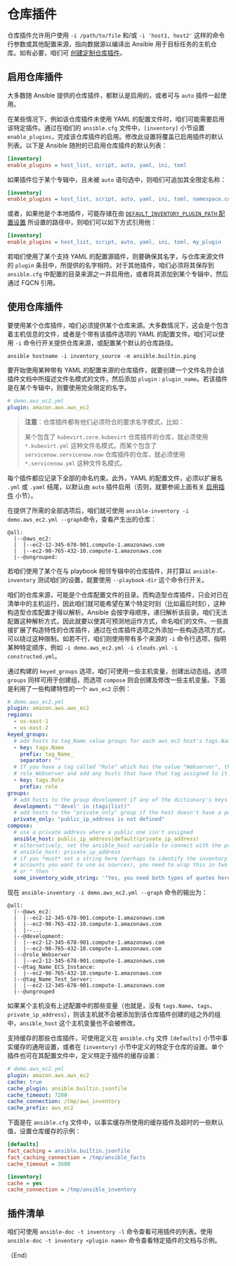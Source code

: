 # 仓库插件


仓库插件允许用户使用 `-i /path/to/file` 和/或 `-i 'host1, host2'` 这样的命令行参数或其他配置来源，指向数据源以编译出 Ansible 用于目标任务的主机仓库。如有必要，咱们可 [创建定制仓库插件](https://docs.ansible.com/ansible/latest/dev_guide/developing_plugins.html#developing-inventory-plugins)。


## 启用仓库插件


大多数随 Ansible 提供的仓库插件，都默认是启用的，或者可与 `auto` 插件一起使用。

在某些情况下，例如该仓库插件未使用 YAML 的配置文件时，咱们可能需要启用该特定插件。通过在咱们的 `ansible.cfg` 文件中，`[inventory]` 小节设置 `enable_plugins`，完成该仓库插件的启用。修改此设置将覆盖已启用插件的默认列表。以下是 Ansible 随附的已启用仓库插件的默认列表：

```ini
[inventory]
enable_plugins = host_list, script, auto, yaml, ini, toml
```

如果插件位于某个专辑中，且未被 `auto` 语句选中，则咱们可追加其全限定名称：


```ini
[inventory]
enable_plugins = host_list, script, auto, yaml, ini, toml, namespace.collection_name.inventory_plugin_name
```

或者，如果他是个本地插件，可能存储在由 [`DEFAULT_INVENTORY_PLUGIN_PATH` 配置设置](https://docs.ansible.com/ansible/latest/reference_appendices/config.html#default-inventory-plugin-path) 所设置的路径中，则咱们可以如下方式引用他：


```ini
[inventory]
enable_plugins = host_list, script, auto, yaml, ini, toml, my_plugin
```

若咱们使用了某个支持 YAML 的配置源插件，则要确保其名字，与仓库来源文件的 `plugin` 条目中，所提供的名字相符。对于其他插件，咱们必须将其保存到 `ansible.cfg` 中配置的目录来源之一并启用他，或者将其添加到某个专辑中，然后通过 FQCN 引用。


## 使用仓库插件

要使用某个仓库插件，咱们必须提供某个仓库来源。大多数情况下，这会是个包含着主机信息的文件，或者是个带有该插件选项的 YAML 的配置文件。咱们可以使用 `-i` 命令行开关提供仓库来源，或配置某个默认的仓库路径。


```console
ansible hostname -i inventory_source -m ansible.builtin.ping
```

要开始使用某种带有 YAML 的配置来源的仓库插件，就要创建一个文件名符合该插件文档中所描述文件名模式的文件，然后添加 `plugin：plugin_name`。若该插件是在某个专辑中，则要使用完全限定的名字。


```yaml
# demo.aws_ec2.yml
plugin: amazon.aws.aws_ec2
```

> **注意**：仓库插件都有他们必须符合的要求名字模式，比如：
>
> 某个包含了 `kubevirt.core.kubevirt` 仓库插件的仓库，就必须使用 `*.kubevirt.yml` 这种文件名模式。而某个包含了 `servicenow.servicenow.now` 仓库插件的仓库，就必须使用 `*.servicenow.yml` 这种文件名模式。


每个插件都应记录下全部的命名约束。此外，YAML 的配置文件，必须以扩展名 `.yml` 或 `.yaml` 结尾，以默认由 `auto` 插件启用（否则，就要参阅上面有关 [启用插件](#启用仓库插件) 小节）。


在提供了所需的全部选项后，咱们就可使用 `ansible-inventory -i demo.aws_ec2.yml --graph`命令，查看产生出的仓库：


```console
@all:
  |--@aws_ec2:
  |  |--ec2-12-345-678-901.compute-1.amazonaws.com
  |  |--ec2-98-765-432-10.compute-1.amazonaws.com
  |--@ungrouped:
```


若咱们使用了某个在与 playbook 相邻专辑中的仓库插件，并打算以 `ansible-inventory` 测试咱们的设置，就要使用 `--playbook-dir` 这个命令行开关。


咱们的仓库来源，可能是个仓库配置文件的目录。而构造型仓库插件，只会对已在清单中的主机运行，因此咱们就可能希望在某个特定时刻（比如最后时刻），这种构造型仓库配置才得以解析。Ansible 会按字母顺序，递归解析该目录。咱们无法配置这种解析方式，因此就要以使其可预测地运作方式，命名咱们的文件。一些直接扩展了构造特性的仓库插件，通过在仓库插件选项之外添加一些构造选项方式，可以绕过这种限制。如若不行，咱们则使用带有多个来源的 `-i` 命令行选项，指明某种特定顺序，例如 `-i demo.aws_ec2.yml -i clouds.yml -i constructed.yml`。

通过构建的 `keyed_groups` 选项，咱们可使用一些主机变量，创建出动态组。选项 `groups` 同样可用于创建组，而选项 `compose` 则会创建及修改一些主机变量。下面是利用了一些构建特性的一个 `aws_ec2` 示例：

```yaml
# demo.aws_ec2.yml
plugin: amazon.aws.aws_ec2
regions:
  - us-east-1
  - us-east-2
keyed_groups:
  # add hosts to tag_Name_value groups for each aws_ec2 host's tags.Name variable
  - key: tags.Name
    prefix: tag_Name_
    separator: ""
  # If you have a tag called "Role" which has the value "Webserver", this will add the group
  # role_Webserver and add any hosts that have that tag assigned to it.
  - key: tags.Role
    prefix: role
groups:
  # add hosts to the group development if any of the dictionary's keys or values is the word 'devel'
  development: "'devel' in (tags|list)"
  # add hosts to the "private_only" group if the host doesn't have a public IP associated to it
  private_only: "public_ip_address is not defined"
compose:
  # use a private address where a public one isn't assigned
  ansible_host: public_ip_address|default(private_ip_address)
  # alternatively, set the ansible_host variable to connect with the private IP address without changing the hostname
  # ansible_host: private_ip_address
  # if you *must* set a string here (perhaps to identify the inventory source if you have multiple
  # accounts you want to use as sources), you need to wrap this in two sets of quotes, either ' then "
  # or " then '
  some_inventory_wide_string: '"Yes, you need both types of quotes here"'
```

现在 `ansible-inventory -i demo.aws_ec2.yml --graph` 命令的输出为：


```console
@all:
  |--@aws_ec2:
  |  |--ec2-12-345-678-901.compute-1.amazonaws.com
  |  |--ec2-98-765-432-10.compute-1.amazonaws.com
  |  |--...
  |--@development:
  |  |--ec2-12-345-678-901.compute-1.amazonaws.com
  |  |--ec2-98-765-432-10.compute-1.amazonaws.com
  |--@role_Webserver
  |  |--ec2-12-345-678-901.compute-1.amazonaws.com
  |--@tag_Name_ECS_Instance:
  |  |--ec2-98-765-432-10.compute-1.amazonaws.com
  |--@tag_Name_Test_Server:
  |  |--ec2-12-345-678-901.compute-1.amazonaws.com
  |--@ungrouped
```

如果某个主机没有上述配置中的那些变量（也就是，没有 `tags.Name`、`tags`、`private_ip_address`），则该主机就不会被添加到该仓库插件创建的组之外的组中，`ansible_host` 这个主机变量也不会被修改。


支持缓存的那些仓库插件，可使用定义在 `ansible.cfg` 文件 `[defaults]` 小节中事实缓存的通用设置，或者在 `[inventory]` 小节中定义的特定于仓库的设置。单个插件也可在其配置文件中，定义特定于插件的缓存设置：


```yaml
# demo.aws_ec2.yml
plugin: amazon.aws.aws_ec2
cache: true
cache_plugin: ansible.builtin.jsonfile
cache_timeout: 7200
cache_connection: /tmp/aws_inventory
cache_prefix: aws_ec2
```

下面是在 `ansible.cfg` 文件中，以事实缓存所使用的缓存插件及超时的一些默认值，设置仓库缓存的示例：


```ini
[defaults]
fact_caching = ansible.builtin.jsonfile
fact_caching_connection = /tmp/ansible_facts
cache_timeout = 3600

[inventory]
cache = yes
cache_connection = /tmp/ansible_inventory
```

## 插件清单


咱们可使用 `ansible-doc -t inventory -l` 命令查看可用插件的列表。使用 `ansible-doc -t inventory <plugin name>` 命令查看特定插件的文档与示例。

（End）


